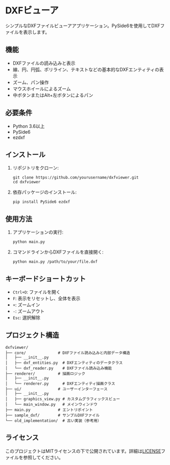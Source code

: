# DXFビューア

シンプルなDXFファイルビューアアプリケーション。PySide6を使用してDXFファイルを表示します。

## 機能

- DXFファイルの読み込みと表示
- 線、円、円弧、ポリライン、テキストなどの基本的なDXFエンティティの表示
- ズーム、パン操作
- マウスホイールによるズーム
- 中ボタンまたはAlt+左ボタンによるパン

## 必要条件

- Python 3.6以上
- PySide6
- ezdxf

## インストール

1. リポジトリをクローン:
   ```
   git clone https://github.com/yourusername/dxfviewer.git
   cd dxfviewer
   ```

2. 依存パッケージのインストール:
   ```
   pip install PySide6 ezdxf
   ```

## 使用方法

1. アプリケーションの実行:
   ```
   python main.py
   ```

2. コマンドラインからDXFファイルを直接開く:
   ```
   python main.py /path/to/your/file.dxf
   ```

## キーボードショートカット

- `Ctrl+O`: ファイルを開く
- `F`: 表示をリセットし、全体を表示
- `+`: ズームイン
- `-`: ズームアウト
- `Esc`: 選択解除

## プロジェクト構造

```
dxfviewer/
├── core/              # DXFファイル読み込みと内部データ構造
│   ├── __init__.py
│   ├── dxf_entities.py  # DXFエンティティのデータクラス
│   └── dxf_reader.py    # DXFファイル読み込み機能
├── renderer/          # 描画ロジック
│   ├── __init__.py
│   └── renderer.py      # DXFエンティティ描画クラス
├── ui/                # ユーザーインターフェース
│   ├── __init__.py
│   ├── graphics_view.py # カスタムグラフィックスビュー
│   └── main_window.py   # メインウィンドウ
├── main.py            # エントリポイント
├── sample_dxf/        # サンプルDXFファイル
└── old_implementation/  # 古い実装（参考用）
```

## ライセンス

このプロジェクトはMITライセンスの下で公開されています。詳細は[LICENSE](LICENSE)ファイルを参照してください。 